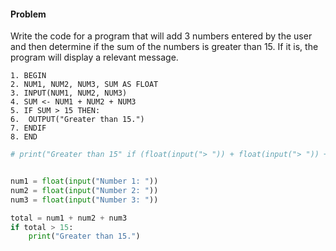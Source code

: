#### Problem
Write the code for a program that will add 3 numbers entered by the user and then determine if the sum of the numbers is greater than 15. If it is, the program will display a relevant message.


```Pseudocode
1. BEGIN
2. NUM1, NUM2, NUM3, SUM AS FLOAT
3. INPUT(NUM1, NUM2, NUM3)
4. SUM <- NUM1 + NUM2 + NUM3
5. IF SUM > 15 THEN:
6. 	OUTPUT("Greater than 15.")
7. ENDIF
8. END

```


```python
# print("Greater than 15" if (float(input("> ")) + float(input("> ")) + float(input("> "))) > 15)


num1 = float(input("Number 1: "))
num2 = float(input("Number 2: "))
num3 = float(input("Number 3: "))

total = num1 + num2 + num3
if total > 15:
    print("Greater than 15.")

```







